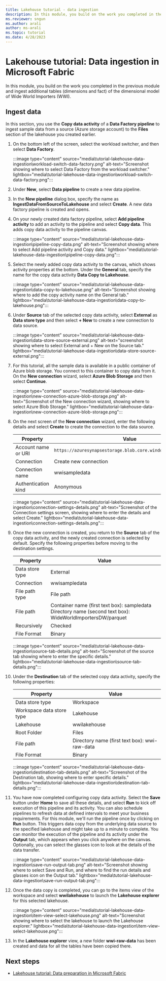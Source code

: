 ```yaml
---
title: Lakehouse tutorial - data ingestion
description: In this module, you build on the work you completed in the previous module and ingest additional tables (dimensions and fact) of a dimensional model.
ms.reviewer: sngun
ms.author: arali
author: ms-arali
ms.topic: tutorial
ms.date: 4/28/2023
---
```


# Lakehouse tutorial: Data ingestion in Microsoft Fabric

In this module, you build on the work you completed in the previous module and ingest additional tables (dimensions and fact) of the dimensional model of Wide World Importers (WWI).

## Ingest data

In this section, you use the **Copy data activity** of a **Data Factory pipeline** to ingest sample data from a source (Azure storage account) to the **Files** section of the lakehouse you created earlier.

1. On the bottom left of the screen, select the workload switcher, and then select **Data Factory**.

   :::image type="content" source="media\tutorial-lakehouse-data-ingestion\workload-switch-data-factory.png" alt-text="Screenshot showing where to select Data Factory from the workload switcher." lightbox="media\tutorial-lakehouse-data-ingestion\workload-switch-data-factory.png":::

1. Under **New**, select **Data pipeline** to create a new data pipeline.

1. In the **New pipeline** dialog box, specify the name as **IngestDataFromSourceToLakehouse** and select **Create**. A new data factory pipeline is created and opens.

1. On your newly created data factory pipeline, select **Add pipeline activity** to add an activity to the pipeline and select **Copy data**. This adds copy data activity to the pipeline canvas.

   :::image type="content" source="media\tutorial-lakehouse-data-ingestion\pipeline-copy-data.png" alt-text="Screenshot showing where to select Add pipeline activity and Copy data." lightbox="media\tutorial-lakehouse-data-ingestion\pipeline-copy-data.png":::

1. Select the newly added copy data activity to the canvas, which shows activity properties at the bottom. Under the **General** tab, specify the name for the copy data activity **Data Copy to Lakehouse**.

   :::image type="content" source="media\tutorial-lakehouse-data-ingestion\data-copy-to-lakehouse.png" alt-text="Screenshot showing where to add the copy activity name on the General tab." lightbox="media\tutorial-lakehouse-data-ingestion\data-copy-to-lakehouse.png":::

1. Under **Source** tab of the selected copy data activity, select **External** as **Data store type** and then select **+ New** to create a new connection to data source.

   :::image type="content" source="media\tutorial-lakehouse-data-ingestion\data-store-source-external.png" alt-text="screenshot showing where to select External and + New on the Source tab." lightbox="media\tutorial-lakehouse-data-ingestion\data-store-source-external.png":::

1. For this tutorial, all the sample data is available in a public container of Azure blob storage. You connect to this container to copy data from it. On the **New connection** wizard, select **Azure Blob Storage** and then select **Continue**.

   :::image type="content" source="media\tutorial-lakehouse-data-ingestion\new-connection-azure-blob-storage.png" alt-text="Screenshot of the New connection wizard, showing where to select Azure Blob Storage." lightbox="media\tutorial-lakehouse-data-ingestion\new-connection-azure-blob-storage.png":::

1. On the next screen of the **New connection** wizard, enter the following details and select **Create** to create the connection to the data source.

   | Property | Value |
   |---|---|
   | Account name or URI | `https://azuresynapsestorage.blob.core.windows.net/sampledata` |
   |Connection | Create new connection |
   | Connection name | wwisampledata |
   | Authentication kind | Anonymous |

   :::image type="content" source="media\tutorial-lakehouse-data-ingestion\connection-settings-details.png" alt-text="Screenshot of the Connection settings screen, showing where to enter the details and select Create." lightbox="media\tutorial-lakehouse-data-ingestion\connection-settings-details.png":::

1. Once the new connection is created, you return to the **Source** tab of the copy data activity, and the newly created connection is selected by default. Specify the following properties before moving to the destination settings.

   | Property | Value |
   |---|---|
   | Data store type | External |
   | Connection | wwisampledata |
   | File path type | File path |
   | File path | Container name (first text box): sampledata<br>Directory name (second text box): WideWorldImportersDW/parquet |
   | Recursively | Checked |
   | File Format | Binary |

   :::image type="content" source="media\tutorial-lakehouse-data-ingestion\source-tab-details.png" alt-text="Screenshot of the source tab showing where to enter the specific details." lightbox="media\tutorial-lakehouse-data-ingestion\source-tab-details.png":::

1. Under the **Destination** tab of the selected copy data activity, specify the following properties:

   | Property | Value |
   |---|---|
   | Data store type | Workspace |
   | Workspace data store type | Lakehouse |
   | Lakehouse | wwilakehouse |
   | Root Folder | Files |
   | File path | Directory name (first text box): wwi-raw-data |
   | File Format | Binary |

   :::image type="content" source="media\tutorial-lakehouse-data-ingestion\destination-tab-details.png" alt-text="Screenshot of the Destination tab, showing where to enter specific details." lightbox="media\tutorial-lakehouse-data-ingestion\destination-tab-details.png":::

1. You have now completed configuring copy data activity. Select the **Save** button under **Home** to save all these details, and select **Run** to kick off execution of this pipeline and its activity. You can also schedule pipelines to refresh data at defined intervals to meet your business requirements. For this module, we'll run the pipeline once by clicking on **Run** button. This triggers data copy from the underlying data source to the specified lakehouse and might take up to a minute to complete. You can monitor the execution of the pipeline and its activity under the **Output** tab, which appears when you click anywhere on the canvas. Optionally, you can select the glasses icon to look at the details of the data transfer.

   :::image type="content" source="media\tutorial-lakehouse-data-ingestion\save-run-output-tab.png" alt-text="Screenshot showing where to select Save and Run, and where to find the run details and glasses icon on the Output tab." lightbox="media\tutorial-lakehouse-data-ingestion\save-run-output-tab.png":::

1. Once the data copy is completed, you can go to the items view of the workspace and select **wwilakehouse** to launch the **Lakehouse explorer** for this selected lakehouse.

   :::image type="content" source="media\tutorial-lakehouse-data-ingestion\item-view-select-lakehouse.png" alt-text="Screenshot showing where to select the lakehouse to launch the Lakehouse explorer." lightbox="media\tutorial-lakehouse-data-ingestion\item-view-select-lakehouse.png":::

1. In the **Lakehouse explorer** view, a new folder **wwi-raw-data** has been created and data for all the tables have been copied there.

## Next steps

- [Lakehouse tutorial: Data preparation in Microsoft Fabric](tutorial-lakehouse-data-preparation.md)
